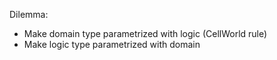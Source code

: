 



Dilemma:

- Make domain type parametrized with logic (CellWorld rule)
- Make logic type parametrized with domain
